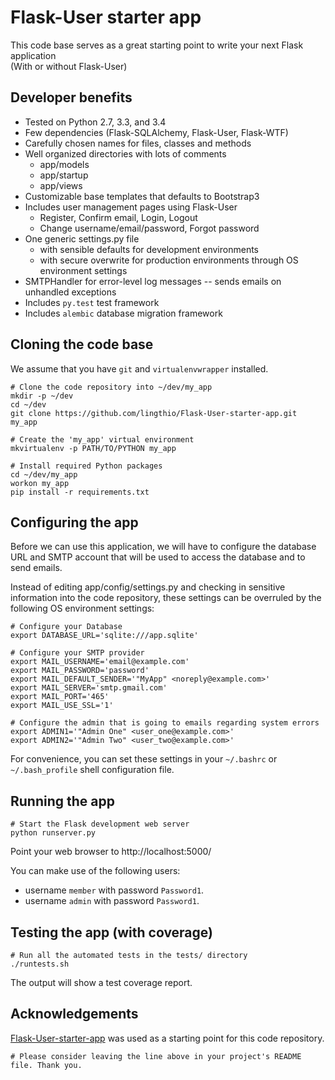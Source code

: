 # Flask-User starter app

This code base serves as a great starting point to write your next Flask application  
(With or without Flask-User)

## Developer benefits
* Tested on Python 2.7, 3.3, and 3.4
* Few dependencies (Flask-SQLAlchemy, Flask-User, Flask-WTF)
* Carefully chosen names for files, classes and methods
* Well organized directories with lots of comments
  * app/models
  * app/startup
  * app/views
* Customizable base templates that defaults to Bootstrap3
* Includes user management pages using Flask-User
  * Register, Confirm email, Login, Logout
  * Change username/email/password, Forgot password
* One generic settings.py file
  * with sensible defaults for development environments
  * with secure overwrite for production environments through OS environment settings
* SMTPHandler for error-level log messages -- sends emails on unhandled exceptions
* Includes `py.test` test framework
* Includes `alembic` database migration framework


## Cloning the code base
We assume that you have `git` and `virtualenvwrapper` installed.

    # Clone the code repository into ~/dev/my_app
    mkdir -p ~/dev
    cd ~/dev
    git clone https://github.com/lingthio/Flask-User-starter-app.git my_app

    # Create the 'my_app' virtual environment
    mkvirtualenv -p PATH/TO/PYTHON my_app

    # Install required Python packages
    cd ~/dev/my_app
    workon my_app
    pip install -r requirements.txt

## Configuring the app

Before we can use this application, we will have to configure the database URL and SMTP account
that will be used to access the database and to send emails.

Instead of editing app/config/settings.py and checking in sensitive information into
the code repository, these settings can be overruled by the following OS environment settings:

    # Configure your Database
    export DATABASE_URL='sqlite:///app.sqlite'

    # Configure your SMTP provider
    export MAIL_USERNAME='email@example.com'
    export MAIL_PASSWORD='password'
    export MAIL_DEFAULT_SENDER='"MyApp" <noreply@example.com>'
    export MAIL_SERVER='smtp.gmail.com'
    export MAIL_PORT='465'
    export MAIL_USE_SSL='1'

    # Configure the admin that is going to emails regarding system errors
    export ADMIN1='"Admin One" <user_one@example.com>'
    export ADMIN2='"Admin Two" <user_two@example.com>'

For convenience, you can set these settings in your ``~/.bashrc`` or ``~/.bash_profile`` shell configuration file.


## Running the app

    # Start the Flask development web server
    python runserver.py

Point your web browser to http://localhost:5000/

You can make use of the following users:
- username `member` with password `Password1`.
- username `admin` with password `Password1`.


## Testing the app (with coverage)

    # Run all the automated tests in the tests/ directory
    ./runtests.sh

The output will show a test coverage report.


## Acknowledgements
[Flask-User-starter-app](https://github.com/lingthio/Flask-User-starter-app) was used as a starting point for this code repository.

    # Please consider leaving the line above in your project's README file. Thank you.

